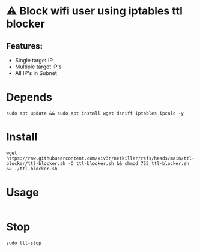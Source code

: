 # ⚠️ Block wifi user using iptables ttl blocker

## Features:
- Single target IP
- Multiple target IP's
- All IP's in Subnet

# Depends
```
sudo apt update && sudo apt install wget dsniff iptables ipcalc -y
```

# Install
```
wget https://raw.githubusercontent.com/xiv3r/netkiller/refs/heads/main/ttl-blocker/ttl-blocker.sh -O ttl-blocker.sh && chmod 755 ttl-blocker.sh && ./ttl-blocker.sh
```

# Usage
<div align="center">

<img src="">
</div>

# Stop
```
sudo ttl-stop
```
